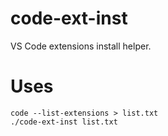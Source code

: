 # code-ext-inst
VS Code extensions install helper.

# Uses

```sh:Uses
code --list-extensions > list.txt
./code-ext-inst list.txt
```
